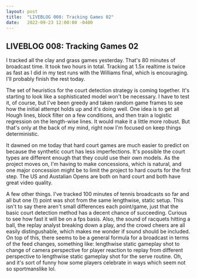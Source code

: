 ```yaml
---
layout: post
title:  "LIVEBLOG 008: Tracking Games 02"
date:   2022-09-23 12:00:00 -0400
---
```

<h2>LIVEBLOG 008: Tracking Games 02</h2>
<p>
I tracked all the clay and grass games yesterday. That's 80 minutes of broadcast time. It took two hours in total. Tracking at 1.5x realtime is twice as fast as I did in my test runs with the Williams final, which is encouraging. I'll probably finish the rest today.
</p>
<p>
The set of heuristics for the court detection strategy is coming together. It's starting to look like a sophisticated model won't be necessary. I have to test it, of course, but I've been greedy and taken random game frames to see how the initial attempt holds up and it's doing well. One idea is to get all Hough lines, block filter on a few conditions, and then train a logistic regression on the length-wise lines. It would make it a little more robust. But that's only at the back of my mind, right now I'm focused on keep things deterministic.
</p>
<p>
It dawned on me today that hard court games are much easier to predict on because the synthetic court has less imperfections. It's possible the court types are different enough that they could use their own models. As the project moves on, I'm having to make concessions, which is natural, and one major concession might be to limit the project to hard courts for the first step. The US and Austalian Opens are both on hard court and both have great video quality.
</p>
<p>
A few other things. I've tracked 100 minutes of tennis broadcasts so far and all but one (!) point was shot from the same lengthwise, static setup. This isn't to say there aren't small differences each point/game, just that the basic court detection method has a decent chance of succeeding. Curious to see how fast it will be on a fps basis. Also, the sound of racquets hitting a ball, the replay analyst breaking down a play, and the crowd cheers are all easily distingushable, which makes me wonder if sound should be included. On top of this, there seems to be a general formula for a broadcast in terms of the feed changes, something like: lengthwise static gameplay shot to change of camera perspective for player reaction to replay from different perspective to lengthwise static gameplay shot for the serve routine. Oh, and it's sort of funny how some players celebrate in ways which seem not so sportmanslike lol.
</p>